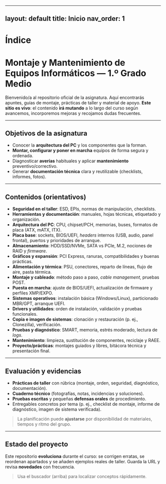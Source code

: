 
---
layout: default
title: Inicio
nav_order: 1
---

# Índice


# Montaje y Mantenimiento de Equipos Informáticos — 1.º Grado Medio
Bienvenido/a al repositorio oficial de la asignatura. Aquí encontrarás apuntes, guías de montaje, prácticas de taller y material de apoyo. **Este sitio es vivo**: el contenido **irá mutando** a lo largo del curso según avancemos, incorporemos mejoras y recojamos dudas frecuentes.


---

## Objetivos de la asignatura
- Conocer la **arquitectura del PC** y los componentes que la forman.  
- **Montar, configurar y poner en marcha** equipos de forma segura y ordenada.  
- Diagnosticar **averías** habituales y aplicar **mantenimiento** preventivo/correctivo.  
- Generar **documentación técnica** clara y reutilizable (checklists, informes, fotos).

---

## Contenidos (orientativos)
- **Seguridad en el taller**: ESD, EPIs, normas de manipulación, checklists.
- **Herramientas y documentación**: manuales, hojas técnicas, etiquetado y organización.
- **Arquitectura del PC**: CPU, chipset/PCH, memorias, buses, formatos de placa (ATX, mATX, ITX).
- **Placa base**: sockets, BIOS/UEFI, *headers* internos (USB, audio, panel frontal), puertos y prioridades de arranque.
- **Almacenamiento**: HDD/SSD/NVMe, SATA vs PCIe, M.2, nociones de RAID y *firmware*.
- **Gráficos y expansión**: PCI Express, ranuras, compatibilidades y buenas prácticas.
- **Alimentación y térmica**: PSU, conectores, reparto de líneas, flujo de aire, pasta térmica.
- **Montaje y cableado**: método paso a paso, *cable management*, pruebas POST.
- **Puesta en marcha**: ajuste de BIOS/UEFI, actualización de firmware y perfiles XMP/EXPO.
- **Sistemas operativos**: instalación básica (Windows/Linux), particionado MBR/GPT, arranque UEFI.
- **Drivers y utilidades**: orden de instalación, validación y pruebas funcionales.
- **Copia e imagen de sistemas**: clonación y restauración (p. ej., Clonezilla), verificación.
- **Pruebas y diagnóstico**: SMART, memoria, estrés moderado, lectura de *logs*.
- **Mantenimiento**: limpieza, sustitución de componentes, reciclaje y RAEE.
- **Proyecto/prácticas**: montajes guiados y libres, bitácora técnica y presentación final.



---

## Evaluación y evidencias
- **Prácticas de taller** con rúbrica (montaje, orden, seguridad, diagnóstico, documentación).  
- **Cuaderno técnico** (fotografías, notas, incidencias y soluciones).  
- **Pruebas escritas** y pequeñas **defensas orales** de procedimiento.  
- Entregables concretos por tema (p. ej., checklist de montaje, informe de diagnóstico, imagen de sistema verificada).

> La planificación puede **ajustarse** por disponibilidad de materiales, tiempos y ritmo del grupo.

---

## Estado del proyecto
Este repositorio **evoluciona** durante el curso: se corrigen erratas, se reordenan apartados y se añaden ejemplos reales de taller. Guarda la URL y revisa **novedades** con frecuencia.


> Usa el buscador (arriba) para localizar conceptos rápidamente.

